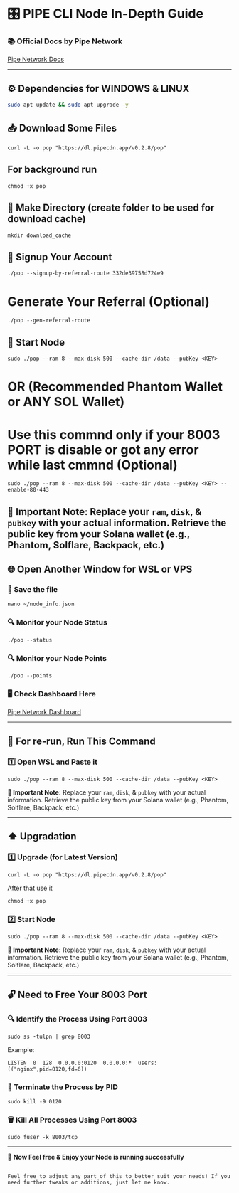 
# 🎛 PIPE CLI Node In-Depth Guide

### 📚 Official Docs by Pipe Network
[Pipe Network Docs](https://docs.pipe.network/devnet-2)

---

## ⚙️ Dependencies for WINDOWS & LINUX
```sh
sudo apt update && sudo apt upgrade -y
```

## 📥 Download Some Files
```
curl -L -o pop "https://dl.pipecdn.app/v0.2.8/pop"

```
## For background run
```
chmod +x pop
```

## 📂 Make Directory (create folder to be used for download cache)
```
mkdir download_cache
```

## 📝 Signup Your Account
```
./pop --signup-by-referral-route 332de39758d724e9
```
# Generate Your Referral (Optional)
```
./pop --gen-referral-route
```

## 🚀 Start Node
```
sudo ./pop --ram 8 --max-disk 500 --cache-dir /data --pubKey <KEY>
```
# OR (Recommended Phantom Wallet or ANY SOL Wallet)

# Use this commnd only if your 8003 PORT is disable or got any error while last cmmnd (Optional)

```
sudo ./pop --ram 8 --max-disk 500 --cache-dir /data --pubKey <KEY> --enable-80-443
```
**🔔 Important Note:** Replace your `ram`, `disk`, & `pubkey` with your actual information. Retrieve the public key from your Solana wallet (e.g., Phantom, Solflare, Backpack, etc.)
---

## 🌐 Open Another Window for WSL or VPS

### 💾 Save the file
```
nano ~/node_info.json
```

### 🔍 Monitor your Node Status
```
./pop --status
```
### 🔍 Monitor your Node Points
``` 
./pop --points
```

### 🖥 Check Dashboard Here
[Pipe Network Dashboard](https://dashboard.pipenetwork.com/node-lookup)

---

## 🔄 For re-run, Run This Command

### 1️⃣ Open WSL and Paste it
```
sudo ./pop --ram 8 --max-disk 500 --cache-dir /data --pubKey <KEY>
```

**🔔 Important Note:** Replace your `ram`, `disk`, & `pubkey` with your actual information. Retrieve the public key from your Solana wallet (e.g., Phantom, Solflare, Backpack, etc.)

---

## ⬆️ Upgradation

### 1️⃣ Upgrade (for Latest Version)
```
curl -L -o pop "https://dl.pipecdn.app/v0.2.8/pop"
```
 After that use it
 ```
chmod +x pop
```

### 2️⃣ Start Node
```
sudo ./pop --ram 8 --max-disk 500 --cache-dir /data --pubKey <KEY>
```

**🔔 Important Note:** Replace your `ram`, `disk`, & `pubkey` with your actual information. Retrieve the public key from your Solana wallet (e.g., Phantom, Solflare, Backpack, etc.)

---

## 🔓 Need to Free Your 8003 Port

### 🔍 Identify the Process Using Port 8003
```
sudo ss -tulpn | grep 8003
```

Example:
```
LISTEN  0  128  0.0.0.0:0120  0.0.0.0:*  users:(("nginx",pid=0120,fd=6))
```

### 🛑 Terminate the Process by PID
```
sudo kill -9 0120
```

### 🗑 Kill All Processes Using Port 8003
```
sudo fuser -k 8003/tcp
```

---

🎉 **Now Feel free & Enjoy your Node is running successfully**

```

Feel free to adjust any part of this to better suit your needs! If you need further tweaks or additions, just let me know.
```
